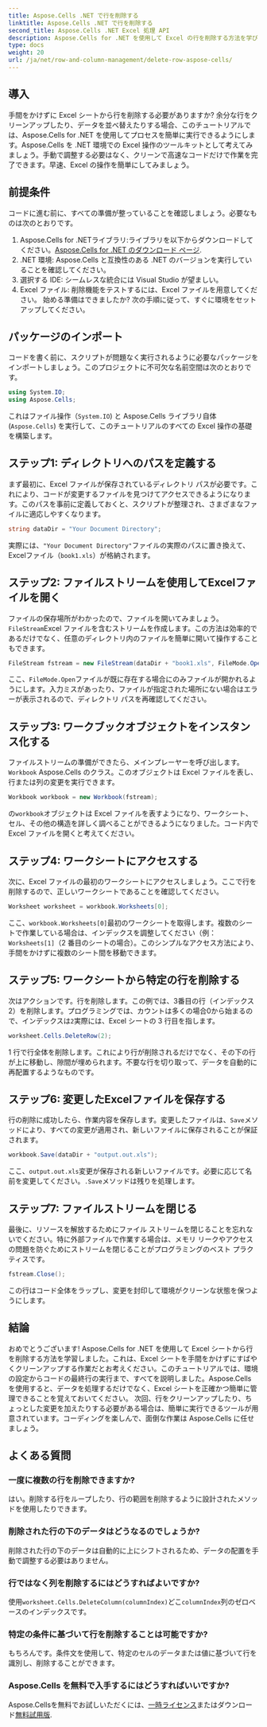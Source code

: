 ```yaml
---
title: Aspose.Cells .NET で行を削除する
linktitle: Aspose.Cells .NET で行を削除する
second_title: Aspose.Cells .NET Excel 処理 API
description: Aspose.Cells for .NET を使用して Excel の行を削除する方法を学びます。このステップ バイ ステップ ガイドでは、前提条件、コードのインポート、シームレスなデータ操作の詳細な手順について説明します。
type: docs
weight: 20
url: /ja/net/row-and-column-management/delete-row-aspose-cells/
---
```

## 導入
手間をかけずに Excel シートから行を削除する必要がありますか? 余分な行をクリーンアップしたり、データを並べ替えたりする場合、このチュートリアルでは、Aspose.Cells for .NET を使用してプロセスを簡単に実行できるようにします。Aspose.Cells を .NET 環境での Excel 操作のツールキットとして考えてみましょう。手動で調整する必要はなく、クリーンで高速なコードだけで作業を完了できます。早速、Excel の操作を簡単にしてみましょう。
## 前提条件
コードに進む前に、すべての準備が整っていることを確認しましょう。必要なものは次のとおりです。
1.  Aspose.Cells for .NETライブラリ:ライブラリを以下からダウンロードしてください。[Aspose.Cells for .NET のダウンロード ページ](https://releases.aspose.com/cells/net/).  
2. .NET 環境: Aspose.Cells と互換性のある .NET のバージョンを実行していることを確認してください。
3. 選択する IDE: シームレスな統合には Visual Studio が望ましい。
4. Excel ファイル: 削除機能をテストするには、Excel ファイルを用意してください。
始める準備はできましたか? 次の手順に従って、すぐに環境をセットアップしてください。
## パッケージのインポート
コードを書く前に、スクリプトが問題なく実行されるように必要なパッケージをインポートしましょう。このプロジェクトに不可欠な名前空間は次のとおりです。
```csharp
using System.IO;
using Aspose.Cells;
```
これはファイル操作（`System.IO`) と Aspose.Cells ライブラリ自体 (`Aspose.Cells`) を実行して、このチュートリアルのすべての Excel 操作の基礎を構築します。
## ステップ1: ディレクトリへのパスを定義する
まず最初に、Excel ファイルが保存されているディレクトリ パスが必要です。これにより、コードが変更するファイルを見つけてアクセスできるようになります。このパスを事前に定義しておくと、スクリプトが整理され、さまざまなファイルに適応しやすくなります。
```csharp
string dataDir = "Your Document Directory";
```
実際には、`"Your Document Directory"`ファイルの実際のパスに置き換えて、Excelファイル（`book1.xls`）が格納されます。
## ステップ2: ファイルストリームを使用してExcelファイルを開く
ファイルの保存場所がわかったので、ファイルを開いてみましょう。`FileStream`Excel ファイルを含むストリームを作成します。この方法は効率的であるだけでなく、任意のディレクトリ内のファイルを簡単に開いて操作することもできます。
```csharp
FileStream fstream = new FileStream(dataDir + "book1.xls", FileMode.Open);
```
ここ、`FileMode.Open`ファイルが既に存在する場合にのみファイルが開かれるようにします。入力ミスがあったり、ファイルが指定された場所にない場合はエラーが表示されるので、ディレクトリ パスを再確認してください。
## ステップ3: ワークブックオブジェクトをインスタンス化する
ファイルストリームの準備ができたら、メインプレーヤーを呼び出します。`Workbook` Aspose.Cells のクラス。このオブジェクトは Excel ファイルを表し、行または列の変更を実行できます。
```csharp
Workbook workbook = new Workbook(fstream);
```
の`workbook`オブジェクトは Excel ファイルを表すようになり、ワークシート、セル、その他の構造を詳しく調べることができるようになりました。コード内で Excel ファイルを開くと考えてください。
## ステップ4: ワークシートにアクセスする
次に、Excel ファイルの最初のワークシートにアクセスしましょう。ここで行を削除するので、正しいワークシートであることを確認してください。
```csharp
Worksheet worksheet = workbook.Worksheets[0];
```
ここ、`workbook.Worksheets[0]`最初のワークシートを取得します。複数のシートで作業している場合は、インデックスを調整してください（例：`Worksheets[1]`（2 番目のシートの場合）。このシンプルなアクセス方法により、手間をかけずに複数のシート間を移動できます。
## ステップ5: ワークシートから特定の行を削除する
次はアクションです。行を削除します。この例では、3番目の行（インデックス2）を削除します。プログラミングでは、カウントは多くの場合0から始まるので、インデックスは`2`実際には、Excel シートの 3 行目を指します。
```csharp
worksheet.Cells.DeleteRow(2);
```
1 行で行全体を削除します。これにより行が削除されるだけでなく、その下の行が上に移動し、隙間が埋められます。不要な行を切り取って、データを自動的に再配置するようなものです。
## ステップ6: 変更したExcelファイルを保存する
行の削除に成功したら、作業内容を保存します。変更したファイルは、`Save`メソッドにより、すべての変更が適用され、新しいファイルに保存されることが保証されます。
```csharp
workbook.Save(dataDir + "output.out.xls");
```
ここ、`output.out.xls`変更が保存される新しいファイルです。必要に応じて名前を変更してください。`.Save`メソッドは残りを処理します。
## ステップ7: ファイルストリームを閉じる
最後に、リソースを解放するためにファイル ストリームを閉じることを忘れないでください。特に外部ファイルで作業する場合は、メモリ リークやアクセスの問題を防ぐためにストリームを閉じることがプログラミングのベスト プラクティスです。
```csharp
fstream.Close();
```
この行はコード全体をラップし、変更を封印して環境がクリーンな状態を保つようにします。
## 結論
おめでとうございます! Aspose.Cells for .NET を使用して Excel シートから行を削除する方法を学習しました。これは、Excel シートを手間をかけずにすばやくクリーンアップする作業だとお考えください。このチュートリアルでは、環境の設定からコードの最終行の実行まで、すべてを説明しました。Aspose.Cells を使用すると、データを処理するだけでなく、Excel シートを正確かつ簡単に管理できることを覚えておいてください。
次回、行をクリーンアップしたり、ちょっとした変更を加えたりする必要がある場合は、簡単に実行できるツールが用意されています。コーディングを楽しんで、面倒な作業は Aspose.Cells に任せましょう。
## よくある質問
### 一度に複数の行を削除できますか?  
はい。削除する行をループしたり、行の範囲を削除するように設計されたメソッドを使用したりできます。
### 削除された行の下のデータはどうなるのでしょうか?  
削除された行の下のデータは自動的に上にシフトされるため、データの配置を手動で調整する必要はありません。
### 行ではなく列を削除するにはどうすればよいですか?  
使用`worksheet.Cells.DeleteColumn(columnIndex)`どこ`columnIndex`列のゼロベースのインデックスです。
### 特定の条件に基づいて行を削除することは可能ですか?  
もちろんです。条件文を使用して、特定のセルのデータまたは値に基づいて行を識別し、削除することができます。
### Aspose.Cells を無料で入手するにはどうすればいいですか?  
 Aspose.Cellsを無料でお試しいただくには、[一時ライセンス](https://purchase.aspose.com/temporary-license/)またはダウンロード[無料試用版](https://releases.aspose.com/).
